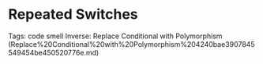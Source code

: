 # Repeated Switches

Tags: code smell
Inverse: Replace Conditional with Polymorphism (Replace%20Conditional%20with%20Polymorphism%204240bae3907845549454be450520776e.md)